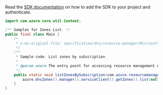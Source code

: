Read the [SDK documentation](https://github.com/Azure/azure-sdk-for-java/blob/azure-resourcemanager_2.11.0/sdk/resourcemanager/azure-resourcemanager/README.md) on how to add the SDK to your project and authenticate.

```java
import com.azure.core.util.Context;

/** Samples for Zones List. */
public final class Main {
    /*
     * x-ms-original-file: specification/dns/resource-manager/Microsoft.Network/stable/2018-05-01/examples/ListZonesBySubscription.json
     */
    /**
     * Sample code: List zones by subscription.
     *
     * @param azure The entry point for accessing resource management APIs in Azure.
     */
    public static void listZonesBySubscription(com.azure.resourcemanager.AzureResourceManager azure) {
        azure.dnsZones().manager().serviceClient().getZones().list(null, Context.NONE);
    }
}
```
